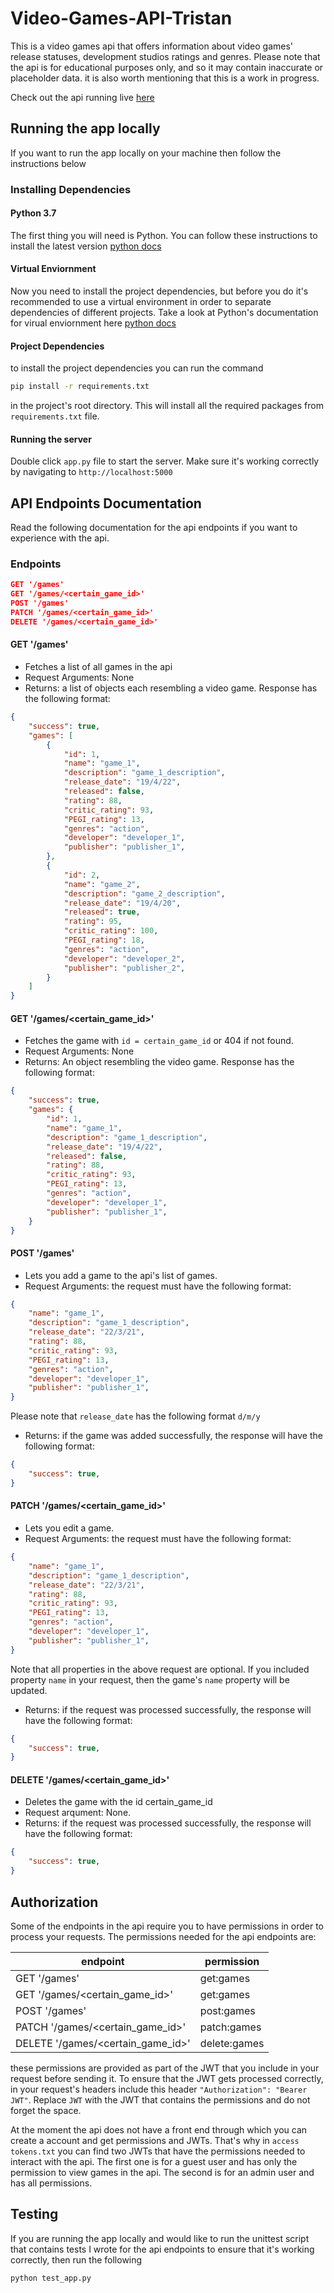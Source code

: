 # Video-Games-API-Tristan

This is a video games api that offers information about video games' release statuses, development studios ratings and genres. Please note that the api is for educational purposes only, and so it may contain inaccurate or placeholder data. it is also worth mentioning that this is a work in progress.

Check out the api running live [here](https://tristan-game-api.herokuapp.com)

## Running the app locally

If you want to run the app locally on your machine then follow the instructions below

### Installing Dependencies

#### Python 3.7

The first thing you will need is Python. You can follow these instructions to install the latest version [python docs](https://docs.python.org/3/using/unix.html#getting-and-installing-the-latest-version-of-python)

#### Virtual Enviornment

Now you need to install the project dependencies, but before you do it's recommended to use a virtual environment in order to separate dependencies of different projects. Take a look at Python's documentation for virual enviornment here [python docs](https://docs.python.org/3/library/venv.html)

#### Project Dependencies

to install the project dependencies you can run the command

```bash
pip install -r requirements.txt
```

in the project's root directory. This will install all the required packages from `requirements.txt` file.

#### Running the server

Double click `app.py` file to start the server. Make sure it's working correctly by navigating to `http://localhost:5000`

## API Endpoints Documentation

Read the following documentation for the api endpoints if you want to experience with the api.

### Endpoints

```json
GET '/games'
GET '/games/<certain_game_id>'
POST '/games'
PATCH '/games/<certain_game_id>'
DELETE '/games/<certain_game_id>'
```

#### GET '/games'

- Fetches a list of all games in the api
- Request Arguments: None
- Returns: a list of objects each resembling a video game. Response has the following format:

```json
{
    "success": true,
    "games": [
        {
            "id": 1,
            "name": "game_1",
            "description": "game_1_description",
            "release_date": "19/4/22",
            "released": false,
            "rating": 88,
            "critic_rating": 93,
            "PEGI_rating": 13,
            "genres": "action",
            "developer": "developer_1",
            "publisher": "publisher_1",
        },
        {
            "id": 2,
            "name": "game_2",
            "description": "game_2_description",
            "release_date": "19/4/20",
            "released": true,
            "rating": 95,
            "critic_rating": 100,
            "PEGI_rating": 18,
            "genres": "action",
            "developer": "developer_2",
            "publisher": "publisher_2",
        }
    ]
}
```

#### GET '/games/<certain_game_id>'

- Fetches the game with `id = certain_game_id` or 404 if not found.
- Request Arguments: None
- Returns: An object resembling the video game. Response has the following format:

```json
{
    "success": true,
    "games": {
        "id": 1,
        "name": "game_1",
        "description": "game_1_description",
        "release_date": "19/4/22",
        "released": false,
        "rating": 88,
        "critic_rating": 93,
        "PEGI_rating": 13,
        "genres": "action",
        "developer": "developer_1",
        "publisher": "publisher_1",
    }
}
```

#### POST '/games'

- Lets you add a game to the api's list of games.
- Request Arguments: the request must have the following format:

```json
{
    "name": "game_1",
    "description": "game_1_description",
    "release_date": "22/3/21",
    "rating": 88,
    "critic_rating": 93,
    "PEGI_rating": 13,
    "genres": "action",
    "developer": "developer_1",
    "publisher": "publisher_1",
}
```

Please note that `release_date` has the following format `d/m/y`

- Returns: if the game was added successfully, the response will have the following format:

```json
{
    "success": true,
}
```

#### PATCH '/games/<certain_game_id>'

- Lets you edit a game.
- Request Arguments: the request must have the following format:

```json
{
    "name": "game_1",
    "description": "game_1_description",
    "release_date": "22/3/21",
    "rating": 88,
    "critic_rating": 93,
    "PEGI_rating": 13,
    "genres": "action",
    "developer": "developer_1",
    "publisher": "publisher_1",
}
```

Note that all properties in the above request are optional. If you included property `name` in your request, then the game's `name` property will be updated.

- Returns: if the request was processed successfully, the response will have the following format:

```json
{
    "success": true,
}
```

#### DELETE '/games/<certain_game_id>'

- Deletes the game with the id certain_game_id
- Request arqument: None.
- Returns: if the request was processed successfully, the response will have the following format:

```json
{
    "success": true,
}
```

## Authorization

Some of the endpoints in the api require you to have permissions in order to process your requests. The permissions needed for the api endpoints are:

| endpoint                           | permission            |
| ---------------------------------- | --------------------- |
| GET '/games'                       | get:games             |
| GET '/games/<certain_game_id>'     | get:games             |
| POST '/games'                      | post:games            |
| PATCH '/games/<certain_game_id>'   | patch:games           |
| DELETE '/games/<certain_game_id>'  | delete:games          |

these permissions are provided as part of the JWT that you include in your request before sending it. To ensure that the JWT gets processed correctly, in your request's headers include this header `"Authorization": "Bearer JWT"`. Replace `JWT` with the JWT that contains the permissions and do not forget the space.

At the moment the api does not have a front end through which you can create a account and get permissions and JWTs. That's why in `access tokens.txt` you can find two JWTs that have the permissions needed to interact with the api. The first one is for a guest user and has only the permission to view games in the api. The second is for an admin user and has all permissions.

## Testing

If you are running the app locally and would like to run the unittest script that contains tests I wrote for the api endpoints to ensure that it's working correctly, then run the following

```bash
python test_app.py
```
